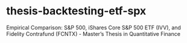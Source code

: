 # thesis-backtesting-etf-spx
Empirical Comparison: S&amp;P 500, iShares Core S&amp;P 500 ETF (IVV), and Fidelity Contrafund (FCNTX) - Master’s Thesis in Quantitative Finance
